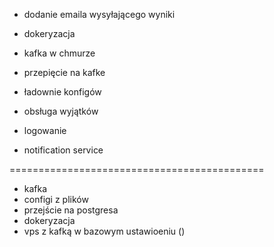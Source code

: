 - dodanie emaila wysyłającego wyniki
- dokeryzacja

- kafka w chmurze
- przepięcie na kafke
- ładownie konfigów
- obsługa wyjątków
- logowanie
- notification service

============================================

- kafka
- configi z plików
- przejście na postgresa
- dokeryzacja
- vps z kafką w bazowym ustawioeniu ()
